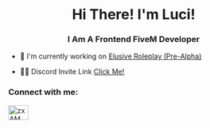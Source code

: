 <h1 align="center">Hi There! I'm Luci!</h1>
<h3 align="center">I Am A Frontend FiveM Developer</h3>

- 🔭 I'm currently working on [Elusive Roleplay (Pre-Alpha) ](https://discord.gg/XS4QQupytT)

- 👨‍💻 Discord Invite Link [Click Me!](https://discord.gg/3uHKm82ndd)

<h3 align="left">Connect with me:</h3>
<p align="left">
<a href="https://discord.gg/tUHgahtP3t" target="blank"><img align="center" src="https://raw.githubusercontent.com/rahuldkjain/github-profile-readme-generator/master/src/images/icons/Social/discord.svg" alt="zxAMWdFntP" height="30" width="40" /></a>
</p>
